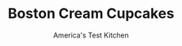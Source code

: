 ---
layout: ../../layouts/MarkdownPostLayout.astro
title: Boston Cream Cupcakes
author: America's Test Kitchen
pubDate: 2023-03-15
description: "Most of the big snack companies sell some variation on a cream-filled, chocolate-covered cupcake. Could we make cream-filled cupcakes from scratch at home?"
image_url: https://res.cloudinary.com/hksqkdlah/image/upload/ar_1:1,c_fill,dpr_2.0,f_auto,fl_lossy.progressive.strip_profile,g_faces:auto,q_auto:low,w_344/5086_sfs-bostoncreamcupcakes-319368
tags: ["Desserts or Baked Goods","Cakes","Cook's Country TV"]
calories: 6963
protein: 6
carbohydrates: 58
fats: 
fiber: 1
ingredients: ["1 1/3 cups, heavy cream","3 , large egg yolks","1/3 cup (2⅓ ounces), sugar","Pinch, table salt","4 teaspoons, cornstarch","2 tablespoons, cold unsalted butter, cut into 2 pieces","1 1/2 teaspoons, vanilla extract","1 3/4 cups (8¾ ounces), all-purpose flour, plus extra for dusting muffin tin","1 1/2 teaspoons, baking powder","3/4 teaspoon, table salt","1 cup (7 ounces), sugar","12 tablespoons, unsalted butter (1 1/2 sticks), softened but still cool, cut into 12 pieces","3 , large eggs","3/4 cup, milk","1 1/2 teaspoons, vanilla extract","3/4 cup, heavy cream","1/4 cup, light corn syrup","8 ounces, bittersweet chocolate, chopped","1/2 teaspoon, vanilla extract"]
serves: 12
time: ""
instructions: ["For the pastry cream: Heat cream in medium saucepan over medium heat until simmering, stirring occasionally. Meanwhile, whisk egg yolks, sugar, and salt together in medium bowl. Add cornstarch and whisk until mixture is pale yellow and thick, about 15 seconds.","When cream reaches full simmer, slowly whisk it into yolk mixture. Return mixture to saucepan and cook over medium heat, whisking constantly, until thick and glossy, about 1 1/2 minutes. Off heat, whisk in butter and vanilla. Transfer pastry cream to small bowl, press plastic wrap directly on surface, and refrigerate until cold and set, at least 2 hours or up to 2 days.","For the cupcakes: Adjust oven rack to middle position and heat oven to 350 degrees. Spray muffin tin with cooking spray, flour generously, and tap pan to remove excess flour.","With electric mixer on low speed, combine flour, baking powder, salt, and sugar in large bowl. Add butter, one piece at a time, and combine until mixture resembles coarse sand. Add eggs, one at a time, and mix until combined. Add milk and vanilla, increase speed to medium, and mix until light and fluffy and no lumps remain, about 3 minutes.","Fill muffin cups three-quarters full (do not overfill). Bake until toothpick inserted in center of cupcake comes out clean, 18 to 20 minutes. Cool cupcakes in pan 5 minutes, then transfer them to rack to cool completely.","For the glaze: Cook cream, corn syrup, chocolate, and vanilla in small saucepan over medium heat, stirring constantly, until smooth. Set glaze aside to cool and thicken for 30 minutes.","Prepare and fill cupcakes as shown in photos 1 through","Refrigerate until just set, about 10 minutes. (Cupcakes can be refrigerated for up to 2 days; bring to room temperature before serving.)"]
nutrition: ["170 mg Potassium","188 mg Phosphorus","113 mg Calcium","1 mg Iron","33 mg Magnesium","254 mg Sodium","37 g Fat","1 mg Niacin (B3)","10 g Monounsaturated","1 g Polyunsaturated","1 µg Vitamin D","186 mg Cholesterol","22 g Saturated","1 g Fiber","31 µg Folic acid","23 µg Folate (food)","39 g Sugars","3 µg Vitamin K","56 g Water","58 g Carbs","77 µg Folate equivalent (total)","6 g Protein","1 mg Vitamin E","325 µg Vitamin A","580 kcal Energy","37 g Sugars, added","6963 calories"]
notes: "Bake the cupcakes in a greased and floured muffin tin rather than paper cupcake liners so the chocolate glaze can run down the sides of the cooled cakes."
---